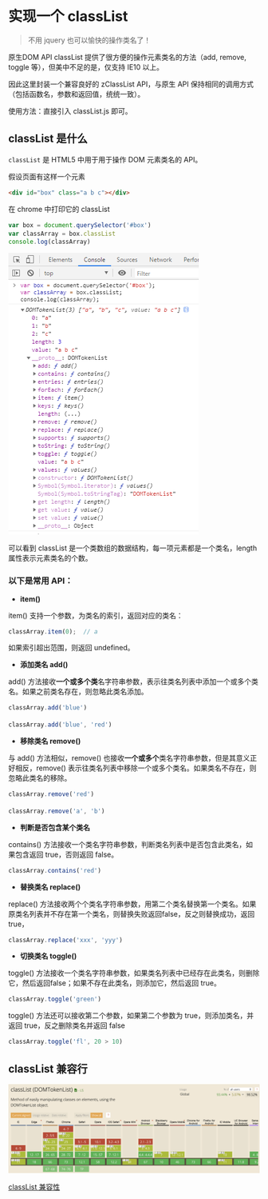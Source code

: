 # 实现一个 classList

> 不用 jquery 也可以愉快的操作类名了！

原生DOM API classList 提供了很方便的操作元素类名的方法（add, remove, toggle 等），但美中不足的是，仅支持 IE10 以上。

因此这里封装一个兼容良好的 zClassList API，与原生 API 保持相同的调用方式（包括函数名，参数和返回值，统统一致）。


使用方法：直接引入 classList.js 即可。


## classList 是什么

`classList` 是 HTML5 中用于用于操作 DOM 元素类名的 API。

假设页面有这样一个元素

```html
<div id="box" class="a b c"></div>
```

在 chrome 中打印它的 classList 

```js
var box = document.querySelector('#box')
var classArray = box.classList
console.log(classArray)
```

![classList](./assets/classList.png)

可以看到 classList 是一个类数组的数据结构，每一项元素都是一个类名，length 属性表示元素类名的个数。

### 以下是常用 API：
+ **item()**

item() 支持一个参数，为类名的索引，返回对应的类名：

```js
classArray.item(0);  // a
```

如果索引超出范围，则返回 undefined。

+ **添加类名 add()**

add() 方法接收**一个或多个类**名字符串参数，表示往类名列表中添加一个或多个类名。如果之前类名存在，则忽略此类名添加。

```js
classArray.add('blue')

classArray.add('blue', 'red')
```

+ **移除类名 remove()**

与 add() 方法相似，remove() 也接收**一个或多个**类名字符串参数，但是其意义正好相反，remove() 表示往类名列表中移除一个或多个类名。如果类名不存在，则忽略此类名的移除。

```js
classArray.remove('red')

classArray.remove('a', 'b')
```

+ **判断是否包含某个类名**

contains() 方法接收一个类名字符串参数，判断类名列表中是否包含此类名，如果包含返回 true，否则返回 false。

```js
classArray.contains('red')
```

+ **替换类名 replace()**

replace() 方法接收两个个类名字符串参数，用第二个类名替换第一个类名。如果原类名列表并不存在第一个类名，则替换失败返回false，反之则替换成功，返回true，

```js
classArray.replace('xxx', 'yyy')
```


+ **切换类名 toggle()**

toggle() 方法接收一个类名字符串参数，如果类名列表中已经存在此类名，则删除它，然后返回false；如果不存在此类名，则添加它，然后返回 true。

```js
classArray.toggle('green')
```

toggle() 方法还可以接收第二个参数，如果第二个参数为 true，则添加类名，并返回 true，反之删除类名并返回 false

```js
classArray.toggle('fl', 20 > 10)
```



## classList 兼容行

![classList 兼容性](./assets/caniuse-classList.png)

[classList 兼容性](https://caniuse.com/#search=classList)